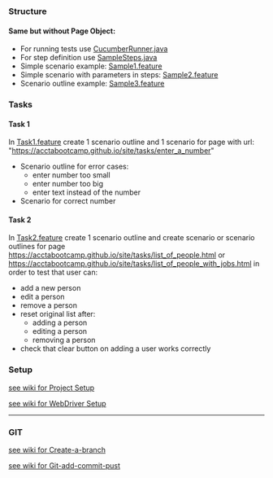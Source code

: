 ### Structure
#### Same but without Page Object:
* For running tests use [CucumberRunner.java](../main/src/test/java/cucumber/runners/CucumberRunner.java)
* For step definition use [SampleSteps.java](../main/src/test/java/cucumber/stepDefinitions/SampleSteps.java)
* Simple scenario example: [Sample1.feature](../main/src/test/resources/features/Sample1.feature)
* Simple scenario with parameters in steps: [Sample2.feature](../main/src/test/resources/features/Sample2.feature)
* Scenario outline example: [Sample3.feature](../main/src/test/resources/features/Sample3.feature)

### Tasks
#### Task 1
In [Task1.feature](../main/src/test/resources/features/Task1.feature) create 1 scenario outline and
1 scenario for page with url:
"https://acctabootcamp.github.io/site/tasks/enter_a_number"
  * Scenario outline for error cases:
      * enter number too small
      * enter number too big
      * enter text instead of the number
  * Scenario for correct number

#### Task 2
In [Task2.feature](../main/src/test/resources/features/Task2.feature) create 1 scenario outline and
create scenario or scenario outlines for page https://acctabootcamp.github.io/site/tasks/list_of_people.html or https://acctabootcamp.github.io/site/tasks/list_of_people_with_jobs.html
in order to test that user can:
  * add a new person
  * edit a person
  * remove a person
  * reset original list after:
     * adding a person
     * editing a person
     * removing a person
  * check that clear button on adding a user works correctly

### Setup
[see wiki for Project Setup](https://github.com/JanisDzalbe/cucumber_java/wiki/Project-Setup)

[see wiki for WebDriver Setup](https://github.com/JanisDzalbe/cucumber_java/wiki/WebDriver-Setup)

---
### GIT

[see wiki for Create-a-branch](https://github.com/JanisDzalbe/selenium_java/wiki/Create-new-branch)

[see wiki for Git-add-commit-pust](https://github.com/JanisDzalbe/selenium_java/wiki/Committing-code-and-pushing-to-remote)




